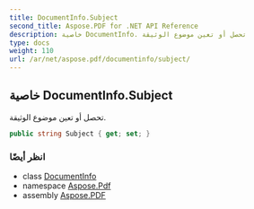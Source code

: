 ```yaml
---
title: DocumentInfo.Subject
second_title: Aspose.PDF for .NET API Reference
description: خاصية DocumentInfo. تحصل أو تعين موضوع الوثيقة
type: docs
weight: 110
url: /ar/net/aspose.pdf/documentinfo/subject/
---
```

## خاصية DocumentInfo.Subject

تحصل أو تعين موضوع الوثيقة.

```csharp
public string Subject { get; set; }
```

### انظر أيضًا

* class [DocumentInfo](../)
* namespace [Aspose.Pdf](../../../aspose.pdf/)
* assembly [Aspose.PDF](../../../)
